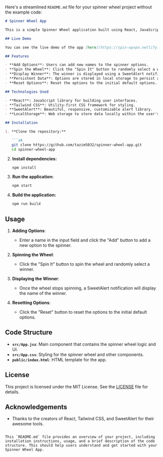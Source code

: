Here's a streamlined `README.md` file for your spinner wheel project without the example code:

```markdown
# Spinner Wheel App

This is a simple Spinner Wheel application built using React, JavaScript, and Tailwind CSS. The app allows users to add names to a wheel, spin it, and randomly select a winner. The selected winner is displayed using a SweetAlert notification. The app also saves the options in local storage to persist data across reloads and includes a reset button to clear the options (excluding the initial four default options).

## Live Demo

You can see the live demo of the app [here](https://spin-wpxpo.netlify.app/).

## Features

- **Add Options**: Users can add new names to the spinner options.
- **Spin the Wheel**: Click the "Spin It" button to randomly select a winner.
- **Display Winner**: The winner is displayed using a SweetAlert notification.
- **Persistent Data**: Options are stored in local storage to persist across page reloads.
- **Reset Options**: Reset the options to the initial default options.

## Technologies Used

- **React**: JavaScript library for building user interfaces.
- **Tailwind CSS**: Utility-first CSS framework for styling.
- **SweetAlert**: Beautiful, responsive, customizable alert library.
- **LocalStorage**: Web storage to store data locally within the user's browser.

## Installation

1. **Clone the repository:**

   ```sh
   git clone https://github.com/tazim5032/spinner-wheel-app.git
   cd spinner-wheel-app
   ```

2. **Install dependencies:**

   ```sh
   npm install
   ```

3. **Run the application:**

   ```sh
   npm start
   ```

4. **Build the application:**

   ```sh
   npm run build
   ```

## Usage

1. **Adding Options**: 
   - Enter a name in the input field and click the "Add" button to add a new option to the spinner.
   
2. **Spinning the Wheel**: 
   - Click the "Spin It" button to spin the wheel and randomly select a winner.
   
3. **Displaying the Winner**: 
   - Once the wheel stops spinning, a SweetAlert notification will display the name of the winner.
   
4. **Resetting Options**: 
   - Click the "Reset" button to reset the options to the initial default options.

## Code Structure

- **`src/App.jsx`**: Main component that contains the spinner wheel logic and UI.
- **`src/App.css`**: Styling for the spinner wheel and other components.
- **`public/index.html`**: HTML template for the app.

## License

This project is licensed under the MIT License. See the [LICENSE](LICENSE) file for details.

## Acknowledgements

- Thanks to the creators of React, Tailwind CSS, and SweetAlert for their awesome tools.
```

This `README.md` file provides an overview of your project, including installation instructions, usage, and a brief description of the code structure. This should help users understand and get started with your Spinner Wheel App.